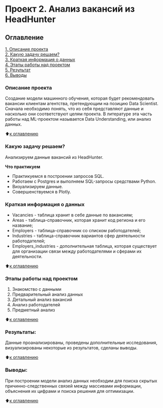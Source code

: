 # Проект 2. Анализ вакансий из HeadHunter

## Оглавление  
[1. Описание проекта](https://github.com/G4dgetHackwrench/Homework/tree/main/Learning/Year1/Блок_2/Project-2.Анализ%20вакансий%20из%20HeadHunter/README.md#Описание-проекта)  
[2. Какую задачу решаем?](https://github.com/G4dgetHackwrench/Homework/tree/main/Learning/Year1/Блок_2/Project-2.Анализ%20вакансий%20из%20HeadHunter/README.md#Какую-задачу-решаем)  
[3. Краткая информация о данных](https://github.com/G4dgetHackwrench/Homework/tree/main/Learning/Year1/Блок_2/Project-2.Анализ%20вакансий%20из%20HeadHunter/README.md#Краткая-информация-о-данных)  
[4. Этапы работы над проектом](https://github.com/G4dgetHackwrench/Homework/tree/main/Learning/Year1/Блок_2/Project-2.Анализ%20вакансий%20из%20HeadHunter/README.md#Этапы-работы-над-проектом)  
[5. Результат](https://github.com/G4dgetHackwrench/Homework/tree/main/Learning/Year1/Блок_2/Project-2.Анализ%20вакансий%20из%20HeadHunter/README.md#Результат)    
[6. Выводы](https://github.com/G4dgetHackwrench/Homework/tree/main/Learning/Year1/Блок_2/Project-2.Анализ%20вакансий%20из%20HeadHunter/README.md#Выводы) 

### Описание проекта    
Создание модели машинного обучения, которая будет рекомендовать вакансии клиентам агентства, претендующим на позицию Data Scientist. Сначала необходимо понять, что из себя представляют данные и насколько они соответствуют целям проекта. В литературе эта часть работы над ML-проектом называется Data Understanding, или анализ данных.

:arrow_up:[к оглавлению](https://github.com/G4dgetHackwrench/Homework/tree/main/Learning/Year1/Блок_2/Project-2.Анализ%20вакансий%20из%20HeadHunter/README.md#Оглавление)


### Какую задачу решаем?    
Анализируем данные вакансий из HeadHunter.

**Что практикуем**     
* Практикуемся в построении запросов SQL.
* Работаем с Postgres и выполняем SQL-запросы средствами Python.
* Визуализируем данные.
* Совершенствуемся в Plotly.


### Краткая информация о данных
* Vacancies - таблица хранит в себе данные по вакансиям;
* Areas - таблица-справочник, которая хранит код региона и его название;
* Employers - таблица-справочник со списком работодателей;
* Industries - таблица-справочник вариантов сфер деятельности работодателей;
* Employers_industries - дополнительная таблица, которая существует для организации связи между работодателями и сферами их деятельности.
  
:arrow_up:[к оглавлению](https://github.com/G4dgetHackwrench/Homework/tree/main/Learning/Year1/Блок_2/Project-2.Анализ%20вакансий%20из%20HeadHunter/README.md#Оглавление)


### Этапы работы над проектом  
1. Знакомство с данными
2. Предварительный анализ данных
3. Детальный анализ вакансий
4. Анализ работодателей
5. Предметный анализ

:arrow_up:[к оглавлению](https://github.com/G4dgetHackwrench/Homework/tree/main/Learning/Year1/Блок_2/Project-2.Анализ%20вакансий%20из%20HeadHunter/README.md#Оглавление)


### Результаты:  
Данные проанализированы, проведены дополнительные исследования, визуализированы некоторые из результатов, сделаны выводы.

:arrow_up:[к оглавлению](https://github.com/G4dgetHackwrench/Homework/tree/main/Learning/Year1/Блок_2/Project-2.Анализ%20вакансий%20из%20HeadHunter/README.md#Оглавление)


### Выводы:  
При построении модели анализ данных необходим для поиска скрытых причинно-следственных связей между массивами информации, объяснения их цифрами и поиска решения для оптимизации.

:arrow_up:[к оглавлению](https://github.com/G4dgetHackwrench/Homework/tree/main/Learning/Year1/Блок_2/Project-2.Анализ%20вакансий%20из%20HeadHunter/README.md#Оглавление)


